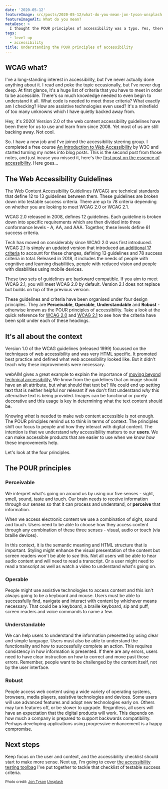 ```yaml
---
date: '2020-05-12'
featureImage: src/posts/2020-05-12/what-do-you-mean-jon-tyson-unsplash.jpg
featureImageAlt: What do you mean?
metaDesc: >
  I thought the POUR principles of accessibility was a typo. Yes, there's four principles. But no, it wasn't a typo and here is what POUR actually means.
tags:
  - level up
  - accessibility
title: Understanding the POUR principles of accessibility
---
```


## WCAG what?

I've a long-standing interest in accessibility, but I've never actually done anything about it. I read and poke the topic occasionally, but I've never dug deep. At first glance, it's a huge list of criteria that you have to meet in order to be accessible. There's so much knowledge needed to even begin to understand it all. What code is needed to meet those criteria? What exactly am I checking? How are assistive technologies even used? It's a minefield of too many unknowns which I have quietly backed away from.

Hey, it's 2020! Version 2.0 of the web content accessibility guidelines have been there for us to use and learn from since 2008. Yet most of us are still backing away. Not cool.

So. I have a new job and I've joined the accessibility steering group. I completed a free course [An Introduction to Web Accessibility][3] by W3C and started turning my notes into blog posts. This is the second post from those notes, and just incase you missed it, here's the [first post on the essence of accessibility][4]. Here goes...

## The Web Accessibility Guidelines

The Web Content Accessibility Guidelines (WCAG) are technical standards that define 12 to 13 guidelines between them. These guidelines are broken down into testable success criteria. There are up to 78 criteria depending on whether you are looking to meet WCAG 2.0 or WCAG 2.1.

WCAG 2.0 released in 2008, defines 12 guidelines. Each guideline is broken down into specific requirements which are then divided into three conformance levels - A, AA, and AAA. Together, these levels define 61 success criteria.

Tech has moved on considerably since WCAG 2.0 was first introduced. WCAG 2.1 is simply an updated version that introduced [an additional 17 criteria][5] to account for these changes, defining 13 guidelines and 78 success criteria in total. Released in 2018, it includes the needs of people with cognitive and learning disabilities, people with reduced vision and people with disabilities using mobile devices.

These two sets of guidelines are backward compatible. If you aim to meet WCAG 2.1, you will meet WCAG 2.0 by default. Version 2.1 does not replace but builds on top of the previous version.

These guidelines and criteria have been organised under four design principles. They are **Perceivable**, **Operable**, **Understandable** and **Robust** - otherwise known as the POUR principles of accessibility. Take a look at the quick reference for [WCAG 2.0][6] and [WCAG 2.1][7] to see how the criteria have been split under each of these headings.

## It's all about the context

Version 1.0 of the WCAG guidelines (released 1999) focussed on the techniques of web accessibility and was very HTML specific. It promoted best practice and defined what web accessibility looked like. But it didn't teach why these improvements were necessary.

webAIM gives a great example to explain the importance of [moving beyond technical accessibility.][8] We know from the guidelines that an image should have an alt attribute, but what should that text be? We could end up setting text that is neither helpful nor relevant if we don't first understand _why_ this alternative text is being provided. Images can be functional or purely decorative and this usage is key in determining what the text content should be.

Knowing _what_ is needed to make web content accessible is not enough. The POUR principles remind us to think in terms of context. The principles shift our focus to people and how they interact with digital content. The intention is that we understand _why_ accessibility matters to our **users**. We can make accessible products that are easier to use when we know _how_ these improvements help.

Let's look at the four principles.

## The POUR principles

### Perceivable

We interpret what's going on around us by using our five senses - sight, smell, sound, taste and touch. Our brain needs to receive information through our senses so that it can process and understand, or **perceive** that information.

When we access electronic content we use a combination of sight, sound and touch. Users need to be able to choose how they access content through any combination of these three senses - visual, audio or touch (via braille devices).

In this context, it is the semantic meaning and HTML structure that is important. Styling might enhance the visual presentation of the content but screen readers won't be able to _see_ this. Not all users will be able to hear audio content and will need to read a transcript. Or a user might need to read a transcript as well as watch a video to understand what's going on.

### Operable

People might use assistive technologies to access content and this isn't always going to be a keyboard and mouse. Users must be able to successfully find, navigate and interact with content by whichever means necessary. That could be a keyboard, a braille keyboard, sip and puff, screen readers and voice commands to name a few.

### Understandable

We can help users to understand the information presented by using clear and simple language. Users must also be able to understand the functionality and how to successfully complete an action. This requires consistency in how information is presented. If there are any errors, users need to have clear instruction on how to correct and move past those errors. Remember, people want to be challenged by the content itself, not by the user interface.

### Robust

People access web content using a wide variety of operating systems, browsers, media players, assistive technologies and devices. Some users will use advanced features and adopt new technologies early on. Others may turn features off, or be slower to upgrade. Regardless, all users will have an expectation that the digital products will work. This depends on how much a company is prepared to support backwards compatibility. Perhaps developing applications using progressive enhancement is a happy compromise.

## Next steps

Keep focus on the user and context, and the accessibility checklist should start to make more sense. Next up, I'm going to cover [the accessibility testing toolbag][9] I've put together to tackle that checklist of testable success criteria.

<small>Photo credit: [Jon Tyson][1] [Unsplash][2]</small>

[1]: https://unsplash.com/@jontyson?utm_source=unsplash&utm_medium=referral&utm_content=creditCopyText
[2]: https://unsplash.com/s/photos/confusion?utm_source=unsplash&utm_medium=referral&utm_content=creditCopyText
[3]: https://courses.edx.org/courses/course-v1:W3Cx+WAI0.1x+3T2019/course/
[4]: /essence-of-accessibility/
[5]: https://www.w3.org/WAI/standards-guidelines/wcag/new-in-21/
[6]: https://www.w3.org/WAI/standards-guidelines/wcag/20/glance/
[7]: https://www.w3.org/WAI/standards-guidelines/wcag/glance/
[8]: https://webaim.org/articles/pour/#beyond
[9]: /accessibility-testing-tools/
